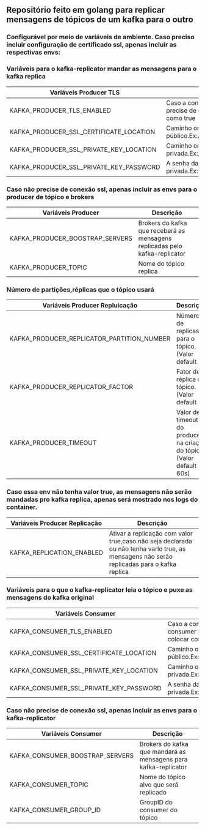 ## Repositório feito em golang para replicar mensagens de tópicos de um kafka para o outro

### Configurável por meio de variáveis de ambiente. Caso preciso incluir configuração de certificado ssl, apenas incluir as respectivas envs:

### Variáveis para o kafka-replicator mandar as mensagens para o kafka replica
| Variáveis  Producer TLS        | Descrição                                                                                   |
|------------------|-----------------------------------------------------------------------------------------------|
| KAFKA_PRODUCER_TLS_ENABLED | Caso a conexão com o kafka producer precise de certifcado ssl, colocar como true |
| KAFKA_PRODUCER_SSL_CERTIFICATE_LOCATION | Caminho onde ficará o certificado público.Ex:/etc/ssl/ca.crt |
| KAFKA_PRODUCER_SSL_PRIVATE_KEY_LOCATION | Caminho onde ficará a chave privada.Ex:/etc/ssl/private.key |
| KAFKA_PRODUCER_SSL_PRIVATE_KEY_PASSWORD | A senha da chave privada.Ex:topSecretRandomPassword |

### Caso não precise de conexão ssl, apenas incluir as envs para o producer de tópico e brokers
| Variáveis  Producer        | Descrição                                                                                   |
|------------------|-----------------------------------------------------------------------------------------------|
| KAFKA_PRODUCER_BOOSTRAP_SERVERS | Brokers do kafka que receberá as mensagens replicadas pelo kafka-replicator |
| KAFKA_PRODUCER_TOPIC | Nome do tópico replica |

### Número de partições,réplicas que o tópico usará
| Variáveis  Producer Repluicação       | Descrição                                                                                   |
|------------------|-----------------------------------------------------------------------------------------------|
| KAFKA_PRODUCER_REPLICATOR_PARTITION_NUMBER | Número de replicas para o tópico.(Valor default 3) |
| KAFKA_PRODUCER_REPLICATOR_FACTOR | Fator de réplica do tópico.(Valor default 3) |
| KAFKA_PRODUCER_TIMEOUT | Valor de timeout do producer na criação do tópico.(Valor default 60s) |

### Caso essa env não tenha valor true, as mensagens não serão mandadas pro kafka replica, apenas será mostrado nos logs do container.
| Variáveis  Producer Replicação       | Descrição                                                                                   |
|------------------|-----------------------------------------------------------------------------------------------|
| KAFKA_REPLICATION_ENABLED | Ativar a replicação com valor true,caso não seja declarada ou não tenha varlo true, as mensagens não serão replicadas para o kafka replica |

### Variáveis para o que o kafka-replicator leia o tópico e puxe as mensagens do kafka original
| Variáveis  Consumer       | Descrição                                                                                   |
|------------------|-----------------------------------------------------------------------------------------------|
| KAFKA_CONSUMER_TLS_ENABLED | Caso a conexão com o kafka consumer precise de certifcado ssl, colocar como true |
| KAFKA_CONSUMER_SSL_CERTIFICATE_LOCATION | Caminho onde ficará o certificado público.Ex:/etc/ssl/ca.crt |
| KAFKA_CONSUMER_SSL_PRIVATE_KEY_LOCATION | Caminho onde ficará a chave privada.Ex:/etc/ssl/private.key |
| KAFKA_CONSUMER_SSL_PRIVATE_KEY_PASSWORD | A senha da chave privada.Ex:topSecretRandomPassword  |

### Caso não precise de conexão ssl, apenas incluir as envs para o kafka-replicator
| Variáveis  Consumer       | Descrição                                                                                   |
|------------------|-----------------------------------------------------------------------------------------------|
| KAFKA_CONSUMER_BOOSTRAP_SERVERS | Brokers do kafka que mandará as mensagens para kafka-replicator |
| KAFKA_CONSUMER_TOPIC | Nome do tópico alvo que será replicado |
| KAFKA_CONSUMER_GROUP_ID | GroupID do consumer do tópico |

